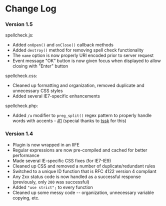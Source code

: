 Change Log 
============================
### Version 1.5 ###
spellcheck.js:
* Added `onOpen()` and `onClose()` callback methods
* Added `destroy()` method for removing spell check functionality
* The `name` option is now properly URI encoded prior to server request
* Event message "OK" button is now given focus when displayed to allow closing with "Enter" button

spellcheck.css:
* Cleaned up formatting and organization, removed duplicate and unnecessary CSS styles
* Added several IE7-specific enhancements

spellcheck.php:
* Added `/u` modifier to `preg_split()` regex pattern to properly handle words with accents - <a href="https://github.com/LPology/Javascript-PHP-Spell-Checker/pull/1">#1</a> (special thanks to <a href="https://github.com/tssk">tssk</a> for this)

### Version 1.4 ###
* Plugin is now wrapped in an IIFE
* Regular expressions are now pre-compiled and cached for better performance
* Made several IE-specific CSS fixes (for IE7-IE9)
* Cleaned up CSS and removed a number of duplicate/redundant rules
* Switched to a unique ID function that is RFC 4122 version 4 compliant
* Any 2xx status code is now handled as a successful response (previously, only `200` was successful)
* Added `"use strict";` to every function
* Cleaned up some messy code -- organization, unnecessary variable copying, etc.